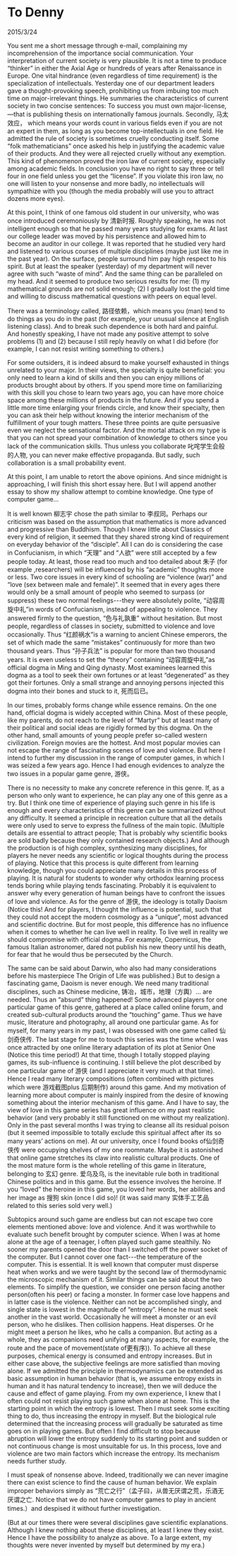 # To Denny
2015/3/24

You sent me a short message through e-mail, complaining my incomprehension of the importance social communication. Your interpretation of current society is very plausible. It is not a time to produce “thinker” in either the Axial Age or hundreds of years after Renaissance in Europe. One vital hindrance (even regardless of time requirement) is the specialization of intellectuals. Yesterday one of our department leaders gave a thought-provoking speech, prohibiting us from imbuing too much time on major-irrelevant things. He summaries the characteristics of current society in two concise sentences: To success you must own major-license,—that is publishing thesis on internationally famous journals. Secondly, 马太效应， which means your words count in various fields even if you are not an expert in them, as long as you become top-intellectuals in one field. He admitted the rule of society is sometimes cruelly conducting itself. Some “folk mathematicians” once asked his help in justifying the academic value of their products. And they were all rejected cruelly without any exemption. This kind of phenomenon proved the iron law of current society, especially among academic fields. In conclusion you have no right to say three or tell four in one field unless you get the “license”. If you violate this iron law, no one will listen to your nonsense and more badly, no intellectuals will sympathize with you (though the media probably will use you to attract dozens more eyes).

At this point, I think of one famous old student in our university, who was once introduced ceremoniously by 清新时报. Roughly speaking, he was not intelligent enough so that he passed many years studying for exams. At last our college leader was moved by his persistence and allowed him to become an auditor in our college. It was reported that he studied very hard and listened to various courses of multiple disciplines (maybe just like me in the past year). On the surface, people surround him pay high respect to his spirit. But at least the speaker (yesterday) of my department will never agree with such “waste of mind”. And the same thing can be paralleled on my head. And it seemed to produce two serious results for me: (1) my mathematical grounds are not solid enough; (2) I gradually lost the gold time and willing to discuss mathematical questions with peers on equal level.

There was a terminology called, 路径依赖，which means you (man) tend to do things as you do in the past (for example, your unusual silence at English listening class). And to break such dependence is both hard and painful. And honestly speaking, I have not made any positive attempt to solve problems (1) and (2) because I still reply heavily on what I did before (for example, I can not resist writing something to others.)

For some outsiders, it is indeed absurd to make yourself exhausted in things unrelated to your major. In their views, the specialty is quite beneficial: you only need to learn a kind of skills and then you can enjoy millions of products brought about by others. If you spend more time on familiarizing with this skill you chose to learn two years ago, you can have more choice space among these millions of products in the future. And if you spend a little more time enlarging your friends circle, and know their specialty, then you can ask their help without knowing the interior mechanism of the fulfillment of your tough matters. These three points are quite persuasive even we neglect the sensational factor. And the mortal attack on my type is that you can not spread your combination of knowledge to others since you lack of the communication skills. Thus unless you collaborate 叱咤学生会般的人物, you can never make effective propaganda. But sadly, such collaboration is a small probability event.

At this point, I am unable to retort the above opinions. And since midnight is approaching, I will finish this short essay here. But I will append another essay to show my shallow attempt to combine knowledge. One type of computer game...

It is well known 柳志宇 chose the path similar to 李叔同。Perhaps our criticism was based on the assumption that mathematics is more advanced and progressive than Buddhism. Though I knew little about Classics of every kind of religion, it seemed that they shared strong kind of requirement on everyday behavior of the “disciple”. All I can do is considering the case in Confucianism, in which “天理” and “人欲” were still accepted by a few people today. At least, those read too much and too detailed about 朱子 (for example ,researchers) will be influenced by his “academic” thoughts more or less. Two core issues in every kind of schooling are “violence (war)” and “love (sex between male and female)”. It seemed that in every ages there would only be a small amount of people who seemed to surpass (or suppress) these two normal feelings---they were absolutely polite, “动容周旋中礼”in words of Confucianism, instead of appealing to violence. They answered firmly to the question, “色与礼孰重” without hesitation. But most people, regardless of classes in society, submitted to violence and love occasionally. Thus “红颜祸水”is a warning to ancient Chinese emperors, the set of which made the same “mistakes” continuously for more than two thousand years. Thus “孙子兵法” is popular for more than two thousand years. It is even useless to set the “theory” containing “动容周旋中礼”as official dogma in Ming and Qing dynasty. Most examinees learned this dogma as a tool to seek their own fortunes or at least “degenerated” as they got their fortunes. Only a small strange and annoying persons injected this dogma into their bones and stuck to it, 死而后已。

In our times, probably forms change while essence remains. On the one hand, official dogma is widely accepted within China. Most of these people, like my parents, do not reach to the level of “Martyr” but at least many of their political and social ideas are rigidly formed by this dogma. On the other hand, small amounts of young people prefer so-called western civilization. Foreign movies are the hottest. And most popular movies can not escape the range of fascinating scenes of love and violence. But here I intend to further my discussion in the range of computer games, in which I was seized a few years ago. Hence I had enough evidences to analyze the two issues in a popular game genre, 游侠。

There is no necessity to make any concrete reference in this genre. If, as a person who only want to experience, he can play any one of this genre as a try. But I think one time of experience of playing such genre in his life is enough and every characteristics of this genre can be summarized without any difficulty. It seemed a principle in recreation culture that all the details were only used to serve to express the fullness of the main topic. (Multiple details are essential to attract people; That is probably why scientific books are sold badly because they only contained research objects.)  And although the production is of high complex, synthesizing many disciplines, for players he never needs any scientific or logical thoughts during the process of playing. Notice that this process is quite different from learning knowledge, though you could appreciate many details in this process of playing. It is natural for students to wonder why orthodox learning process tends boring while playing tends fascinating. Probably it is equivalent to answer why every generation of human beings have to confront the issues of love and violence. As for the genre of 游侠, the ideology is totally Daoism (Notice this! And for players, I thought the influence is potential, such that they could not accept the modern cosmology as a “unique”, most advanced and scientific doctrine. But for most people, this difference has no influence when it comes to whether he can live well in reality. To live well in reality we should compromise with official dogma. For example, Copernicus, the famous Italian astronomer, dared not publish his new theory until his death, for fear that he would thus be persecuted by the Church.

The same can be said about Darwin, who also had many considerations before his masterpiece The Origin of Life was published.) But to design a fascinating game, Daoism is never enough. We need many traditional disciplines, such as Chinese medicine, 铸冶，城市，地理（方輿）… are needed. Thus an “absurd” thing happened! Some advanced players for one particular game of this genre, gathered at a place called online forum, and created sub-cultural products around the “touching” game. Thus we have music, literature and photography, all around one particular game.  As for myself, for many years in my past, I was obsessed with one game called 仙剑奇侠传. The last stage for me to touch this series was the time when I was once attracted by one online literary adaptation of its plot at Senior One (Notice this time period!)  At that time, though I totally stopped playing games, its sub-influence is continuing. I still believe the plot described by one particular game of 游侠 (and I appreciate it very much at that time). Hence I read many literary compositions (often combined with pictures which were 游戏截图plus 后期制作) around this game. And my motivation of learning more about computer is mainly inspired from the desire of knowing something about the interior mechanism of this game. And I have to say, the view of love in this game series has great influence on my past realistic behavior (and very probably it still functioned on me without my realization). Only in the past several months I was trying to cleanse all its residual poison (but it seemed impossible to totally exclude this spiritual affect after its so many years’ actions on me). At our university, once I found books of仙剑奇侠传 were occupying shelves of my one roommate. Maybe it is astonished that online game stretches its claw into realistic cultural products. One of the most mature form is the whole retelling of this game in literature, belonging to 玄幻 genre. 爱乌及乌, is the inevitable rule both in traditional Chinese politics and in this game. But the essence involves the heroine. If you “loved” the heroine in this game, you loved her words, her abilities and her image as  搜狗 skin (once I did so)! (it was said many 实体手工艺品 related to this series sold very well.)

Subtopics around such game are endless but can not escape two core elements mentioned above: love and violence. And it was worthwhile to evaluate such benefit brought by computer science. When I was at home alone at the age of a teenager, I often played such game stealthily. No sooner my parents opened the door than I switched off the power socket of the computer. But I cannot cover one fact---the temperature of the computer. This is essential. It is well known that computer must disperse heat when works and we were taught by the second law of thermodynamic the microscopic mechanism of it. Similar things can be said about the two elements. To simplify the question, we consider one person facing another person(often his peer) or facing a monster. In former case love happens and in latter case is the violence. Neither can not be accomplished singly, and single state is lowest in the magnitude of “entropy”. Hence he must seek another in the vast world. Occasionally he will meet a monster or an evil person, who he dislikes. Then collision happens. Heat disperses. Or he might meet a person he likes, who he calls a companion. But acting as a whole, they as companions need unifying at many aspects, for example, the route and the pace of movement(state of更有序)). To achieve all these purposes, chemical energy is consumed and entropy increases. But in either case above, the subjective feelings are more satisfied than moving alone. If we admitted the principle in thermodynamics can be extended as basic assumption in human behavior (that is, we assume entropy exists in human and it has natural tendency to increase), then we will deduce the cause and effect of game playing. From my own experience, I knew that I often could not resist playing such game when alone at home. This is the starting point in which the entropy is lowest. Then I must seek some exciting thing to do, thus increasing the entropy in myself. But the biological rule determined that the increasing process will gradually be saturated as time goes on in playing games. But often I find difficult to stop because abruption will lower the entropy suddenly to its starting point and sudden or not continuous change is most unsuitable for us. In this process, love and violence are two main factors which increase the entropy. Its mechanism needs further study.

I must speak of nonsense above. Indeed, traditionally we can never imagine there can exist science to find the cause of human behavior. We explain improper behaviors simply as “荒亡之行”（孟子曰，从兽无厌谓之荒，乐酒无厌谓之亡. Notice that we do not have computer games to play in ancient times.）and despised it without further investigation.

(But at our times there were several disciplines gave scientific explanations. Although I knew nothing about these disciplines, at least I knew they exist. Hence I have the possibility to analyze as above. To a large extent, my thoughts were never invented by myself but determined by my era.)
 
             

